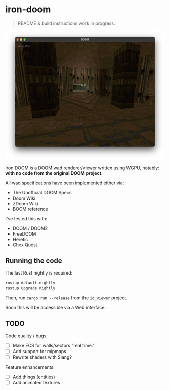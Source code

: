 # iron-doom

> README & build instructions work in progress.

![](./example.png)

Iron DOOM is a DOOM wad renderer/viewer written using WGPU, notably: **with no code from the original DOOM project.**

All wad specifications have been implemented either via:

- The Unofficial DOOM Specs
- Doom Wiki
- ZDoom Wiki
- BOOM reference

I've tested this with:
- DOOM / DOOM2
- FreeDOOM
- Heretic
- Chex Quest

## Running the code

The last Rust nightly is required:

```sh
rustup default nightly
rustup upgrade nightly
```

Then, run `cargo run --release` from the `id_viewer` project.

Soon this will be accessible via a Web interface.

## TODO

Code quality / bugs:
- [ ] Make ECS for walls/sectors "real time."
- [ ] Add support for mipmaps
- [ ] Rewrite shaders with Slang?

Feature enhancements:
- [ ] Add things (entities)
- [ ] Add animated textures